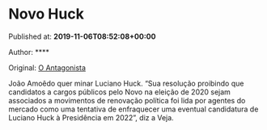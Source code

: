 
# Novo Huck

Published at: **2019-11-06T08:52:08+00:00**

Author: ****

Original: [O Antagonista](https://www.oantagonista.com/brasil/novo-huck/)

João Amoêdo quer minar Luciano Huck.
“Sua resolução proibindo que candidatos a cargos públicos pelo Novo na eleição de 2020 sejam associados a movimentos de renovação política foi lida por agentes do mercado como uma tentativa de enfraquecer uma eventual candidatura de Luciano Huck à Presidência em 2022”, diz a Veja.
